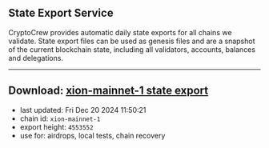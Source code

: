 ## State Export Service
CryptoCrew provides automatic daily state exports for all chains we validate. State export files can be used as genesis files and are a snapshot of the current blockchain state, including all validators, accounts, balances and delegations.

---
**Download: [xion-mainnet-1 state export](https://dl-eu2.ccvalidators.com/SERVICE/xion/xion-mainnet-1_export_4553552.json)**
---

- last updated: Fri Dec 20 2024 11:50:21
- chain id: `xion-mainnet-1`
- export height: `4553552`
- use for: airdrops, local tests, chain recovery
